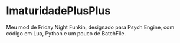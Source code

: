 # ImaturidadePlusPlus
Meu mod de Friday Night Funkin, designado para Psych Engine, com código em Lua, Python e um pouco de BatchFile.
